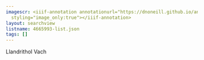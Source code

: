 ```yaml
---
imagescr: <iiif-annotation annotationurl="https://dnoneill.github.io/annotate/annotations/4665993-1.json"
  styling="image_only:true"></iiif-annotation>
layout: searchview
listname: 4665993-list.json
tags: []
---
```

Llandrithol Vach